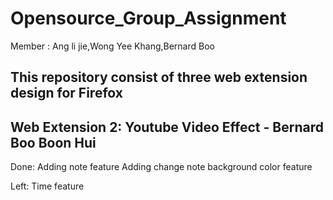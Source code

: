 # Opensource_Group_Assignment
Member : Ang li jie,Wong Yee Khang,Bernard Boo 

## This repository consist of three web extension design for Firefox

## Web Extension 2: Youtube Video Effect - Bernard Boo Boon Hui

Done:
      Adding note feature
      Adding change note background color feature
      
Left:
      Time feature
    
